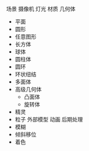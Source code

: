 
场景
摄像机
灯光
材质
几何体
+ 平面
+ 圆形
+ 任意图形
+ 长方体
+ 球体
+ 圆柱体
+ 圆环
+ 环状纽结
+ 多面体
+ 高级几何体
	+ 凸面体
	+ 旋转体
+ 精灵
+ 粒子
外部模型
动画
后期处理
+ 模糊
+ 倾斜移位
+ 着色